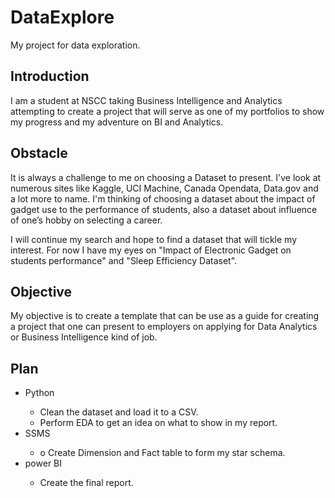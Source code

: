 # DataExplore
My project for data exploration.


<h2> Introduction </h2>
<p>
I am a student at NSCC taking Business Intelligence and Analytics attempting to create a project that will serve as one of my portfolios to show my progress and my adventure on BI and Analytics.
</p>

<h2> Obstacle </h2>
<p>
It is always a challenge to me on choosing a Dataset to present. I've look at numerous sites like Kaggle, UCI Machine, Canada Opendata, Data.gov and a lot more to name. I'm thinking of choosing a dataset about the impact of gadget use to the performance of students, also a dataset about influence of one’s hobby on selecting a career. 
</p>
<p>
I will continue my search and hope to find a dataset that will tickle my interest.
For now I have my eyes on "Impact of Electronic Gadget on students performance" and "Sleep Efficiency Dataset".
</p>

<h2> Objective </h2>
<p>
My objective is to create a template that can be use as a guide for creating a project that one can present to employers on applying for Data Analytics or Business Intelligence kind of job.
</p>

<h2> Plan </h2>
<ul>
  <li>Python</li>
      <ul>
          <li>Clean the dataset and load it to a CSV.</li>
          <li>Perform EDA to get an idea on what to show in my report.</li>
      </ul>
  <li>SSMS</li>
      <ul>
          <li>o	Create Dimension and Fact table to form my star schema.</li>
      </ul>
  <li>power BI</li>
      <ul>
          <li>Create the final report.</li>
      </ul>
</ul>
